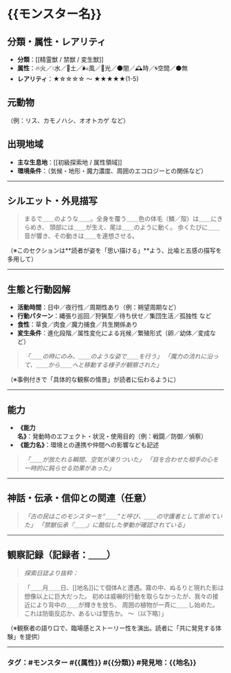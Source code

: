 # {{モンスター名}}

## 分類・属性・レアリティ

* **分類**：\[\[精霊獣 / 禁獣 / 変生獣]]
* **属性**：🔥火／💧水／🌱土／🌬風／🌟光／🌑闇／🕰時／🌀空間／⚫無
* **レアリティ**：★☆☆☆☆ ～ ★★★★★(1-5)

## 元動物

（例：リス、カモノハシ、オオトカゲ など）

## 出現地域

* **主な生息地**：\[\[初級探索地 / 属性領域]]
* **環境条件**：（気候・地形・魔力濃度、周囲のエコロジーとの関係など）

---

## シルエット・外見描写

> まるで＿＿のような＿＿。全身を覆う＿＿色の体毛（鱗／殻）は＿＿にきらめき、
> 頭部には＿＿が生え、尾は＿＿のように動く。
> 歩くたびに＿＿音が響き、その動きは＿＿を連想させる。

（※このセクションは\*\*読者が姿を「思い描ける」\*\*よう、比喩と五感の描写を多用して）

---

## 生態と行動図解

* **活動時間**：日中／夜行性／周期性あり（例：朔望周期など）
* **行動パターン**：縄張り巡回／狩猟型／待ち伏せ／集団生活／孤独性 など
* **食性**：草食／肉食／魔力捕食／共生関係あり
* **変生条件**：進化段階／属性変化による兆候／繁殖形式（卵／幼体／変成など）

> *「＿＿の時にのみ、＿＿のような姿で＿＿を行う」
> 「魔力の流れに沿って、＿＿から＿＿へと移動する様子が観察された」*

（※事例付きで「具体的な観察の情景」が読者に伝わるように）

---

## 能力

* **《能力名》**：発動時のエフェクト・状況・使用目的（例：戦闘／防御／偵察）
* **《能力名》**：環境との連携や仲間への影響なども記述

> *「＿＿が放たれる瞬間、空気が凍りついた」
> 「目を合わせた相手の心を一時的に鈍らせる効果があった」*

---

## 神話・伝承・信仰との関連（任意）

> *「古の民はこのモンスターを“＿＿”と呼び、＿＿の守護者として崇めていた」*
> *「禁獣伝承『＿＿』に酷似した挙動が確認されている」*

---

## 観察記録（記録者：＿＿）

> *探索日誌より抜粋：*

> 「＿＿月＿＿日、\[\[地名]]にて個体Aと遭遇。霧の中、ぬるりと現れた影は想像以上に巨大だった。
> 初めは威嚇的行動を取らなかったが、我々の接近により背中の＿＿が輝きを放ち、
> 周囲の植物が一斉に＿＿し始めた。これは防衛反応か、あるいは警告か。
> ～（以下略）」

（※観察者の語り口で、臨場感とストーリー性を演出。読者に「共に発見する体験」を提供）

---

### タグ：#モンスター #{{属性}} #{{分類}} #発見地：{{地名}}

